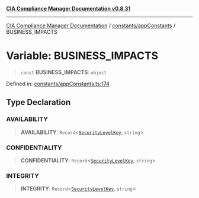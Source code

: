 [**CIA Compliance Manager Documentation v0.8.31**](../../../README.md)

***

[CIA Compliance Manager Documentation](../../../modules.md) / [constants/appConstants](../README.md) / BUSINESS\_IMPACTS

# Variable: BUSINESS\_IMPACTS

> `const` **BUSINESS\_IMPACTS**: `object`

Defined in: [constants/appConstants.ts:174](https://github.com/Hack23/cia-compliance-manager/blob/85c025371255f412469ec0119911b7cb143a6212/src/constants/appConstants.ts#L174)

## Type Declaration

### AVAILABILITY

> **AVAILABILITY**: `Record`\<[`SecurityLevelKey`](../type-aliases/SecurityLevelKey.md), `string`\>

### CONFIDENTIALITY

> **CONFIDENTIALITY**: `Record`\<[`SecurityLevelKey`](../type-aliases/SecurityLevelKey.md), `string`\>

### INTEGRITY

> **INTEGRITY**: `Record`\<[`SecurityLevelKey`](../type-aliases/SecurityLevelKey.md), `string`\>
